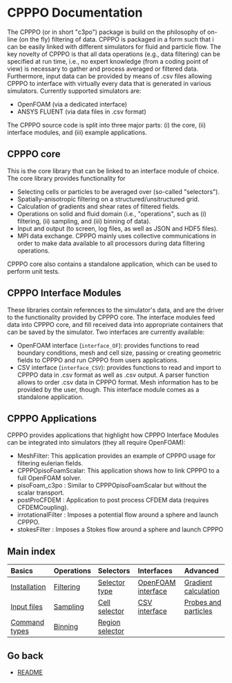 CPPPO Documentation
=====================

The CPPPO (or in short "c3po") package is build on the philosophy of on-line (on the fly) filtering of data. CPPPO is packaged in a form such that i can be easily linked with different simulators for fluid and particle flow. The key novelty of CPPPO is that all data operations (e.g., data filtering) can be specified at run time, i.e., no expert knowledge (from a coding point of view) is necessary to gather and process averaged or filtered data. Furthermore, input data can be provided by means of .csv files allowing CPPPO to interface with virtually every data that is generated in various simulators.
Currently supported simulators are:

* OpenFOAM (via a dedicated interface)
* ANSYS FLUENT (via data files in .csv format)

The CPPPO source code is split into three major parts: (i) the core, (ii) interface modules, and (iii) example applications.

CPPPO core
-------------

This is the core library that can be linked to an interface module of choice. The core library provides functionality for 

* Selecting cells or particles to be averaged over (so-called "selectors").
* Spatially-anisotropic filtering on a structured/unsitructured grid.
* Calculation of gradients and shear rates of filtered fields.
* Operations on solid and fluid domain  (i.e., "operations", such as (i) filtering, (ii) sampling, and (iii) binning of data).
* Input and output (to screen, log files, as well as JSON and HDF5 files).
* MPI data exchange. CPPPO mainly uses collective communications in order to make data available to all processors during data filtering operations.
 
CPPPO core also contains a standalone application, which can be used to perform unit tests.

CPPPO Interface Modules
----------------

These libraries contain references to the simulator's data, and are the driver to the functionality provided by CPPPO core. The interface modules feed data into CPPPO core, and fill received data into appropriate containers that can be saved by the simulator. Two interfaces are currently available:

* OpenFOAM interface (`interface_OF`): provides functions to read boundary conditions, mesh and cell size, passing or creating geometric fields to CPPPO and run CPPPO from users applications.
* CSV interface (`interface_CSV`): provides functions to read and import to CPPPO data in .csv format as well as .csv output. A parser function allows to order .csv data in CPPPO format. Mesh information has to be provided by the user, though. This interface module comes as a standalone application.

CPPPO Applications
-------------------

CPPPO provides applications that highlight how CPPPO Interface Modules can be integrated into simulators (they all require OpenFOAM):

* MeshFilter: This application provides an example of CPPPO usage for filtering eulerian fields.
* CPPPOpisoFoamScalar: This application shows how to link CPPPO to a full OpenFOAM solver.
* pisoFoam_c3po : Similar to CPPPOpisoFoamScalar but without the scalar transport.
* postProCFDEM : Application to post process CFDEM data (requires CFDEMCoupling).
* irrotationalFilter : Imposes a potential flow around a sphere and launch CPPPO.
* stokesFilter : Imposes a Stokes flow around a sphere and launch CPPPO

Main index
----------

|  Basics                              | Operations                    | Selectors  | Interfaces                                      | Advanced  |
|:---                                  |:---                           |:---        |:---                                             |:---       |
| [Installation](INSTALL.md)           | [Filtering](11_filtering.md)  | [Selector type](14_selector_type.md)            | [OpenFOAM interface](30_OpenFOAM_interface.md)  |[Gradient calculation](03_postFilteringOperationsGradients.md) |
|  [Input files](02_c3poInput.md)      | [Sampling](12_sampling.md)   | [Cell selector](14_cellSelector.md)           | [CSV interface](31_CSV_interface.md)            |[Probes and particles](20_probesAndParticles.md) |
|  [Command types](10_commandTypes.md) | [Binning](12_binning.md)    | [Region selector](14_regionSelector.md)             |                                                 |                                                 |

 
Go back
-----------
 - [README](00_README.md)
 

